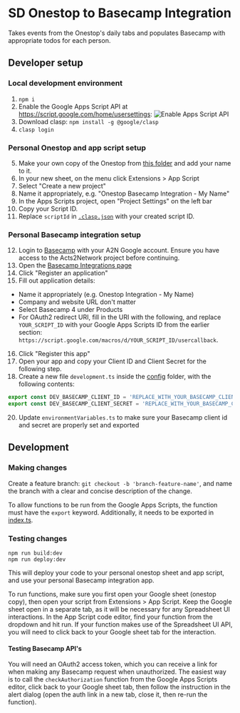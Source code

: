 # SD Onestop to Basecamp Integration
Takes events from the Onestop's daily tabs and populates Basecamp with appropriate todos for each person.

## Developer setup
### Local development environment
1.  ```npm i ```
2. Enable the Google Apps Script API at https://script.google.com/home/usersettings:
![Enable Apps Script API](https://user-images.githubusercontent.com/744973/54870967-a9135780-4d6a-11e9-991c-9f57a508bdf0.gif)
3. Download clasp: ```npm install -g @google/clasp```
4.  ```clasp login ```

### Personal Onestop and app script setup
5. Make your own copy of the Onestop from [this folder](https://drive.google.com/drive/folders/1s_u-hmstlLL1JqRKyKJ7r2AMyyTCCiut) and add your name to it.
6. In your new sheet, on the menu click Extensions > App Script
7. Select "Create a new project"
8. Name it appropriately, e.g. "Onestop Basecamp Integration - My Name"
9. In the Apps Scripts project, open "Project Settings" on the left bar
10. Copy your Script ID.
11. Replace `scriptId` in [`.clasp.json`](./.clasp.json) with your created script ID.

### Personal Basecamp integration setup
12. Login to [Basecamp](https://launchpad.37signals.com/signin) with your A2N Google account. Ensure you have access to the Acts2Network project before continuing.
13. Open the [Basecamp Integrations page](https://launchpad.37signals.com/integrations)
14. Click "Register an application"
15. Fill out application details:
- Name it appropriately (e.g. Onestop Integration - My Name)
- Company and website URL don't matter
- Select Basecamp 4 under Products
- For OAuth2 redirect URI, fill in the URI with the following, and replace `YOUR_SCRIPT_ID` with your Google Apps Scripts ID from the earlier section: `https://script.google.com/macros/d/YOUR_SCRIPT_ID/usercallback`. 
16. Click "Register this app"
17. Open your app and copy your Client ID and Client Secret for the following step.
19. Create a new file `development.ts` inside the [config](./config/) folder, with the following contents:
```js
export const DEV_BASECAMP_CLIENT_ID = 'REPLACE_WITH_YOUR_BASECAMP_CLIENT_ID';
export const DEV_BASECAMP_CLIENT_SECRET = 'REPLACE_WITH_YOUR_BASECAMP_CLIENT_SECRET';
```
20. Update `environmentVariables.ts` to make sure your Basecamp client id and secret are properly set and exported

## Development
### Making changes
Create a feature branch: `git checkout -b 'branch-feature-name'`, and name the branch with a clear and concise description of the change.

To allow functions to be run from the Google Apps Scripts, the function must have the `export` keyword. Additionally, it needs to be exported in [index.ts](./src/index.ts).

### Testing changes
```shell
npm run build:dev
npm run deploy:dev
```
This will deploy your code to your personal onestop sheet and app script, and use your personal Basecamp integration app.

To run functions, make sure you first open your Google sheet (onestop copy), then open your script from Extensions > App Script. Keep the Google sheet open in a separate tab, as it will be necessary for any Spreadsheet UI interactions. In the App Script code editor, find your function from the dropdown and hit run. If your function makes use of the Spreadsheet UI API, you will need to click back to your Google sheet tab for the interaction.

#### Testing Basecamp API's
You will need an OAuth2 access token, which you can receive a link for when making any Basecamp request when unauthorized. The easiest way is to call the `checkAuthorization` function from the Google Apps Scripts editor, click back to your Google sheet tab, then follow the instruction in the alert dialog (open the auth link in a new tab, close it, then re-run the function).
